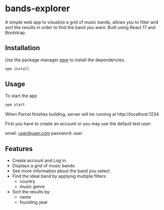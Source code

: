 # bands-explorer

A simple web app to visualize a grid of music bands, allows you to filter and sort the results in order to find the band you want. Built using React 17 and Bootstrap.

## Installation

Use the package manager [npm](https://docs.npmjs.com/getting-started) to install the dependencies.

```bash
npm install
```

## Usage

To start the app

```javascript
npm start
```

When Parcel finishes building, server will be running at http://localhost:1234

First you have to create an account or you may use the default test user:

email: user@user.com
password: user

## Features

- Create account and Log in.
- Displays a grid of music bands.
- See more information about the band you select.
- Find the ideal band by applying multiple filters:
  - country
  - music genre
- Sort the results by:
  - name
  - founding year
